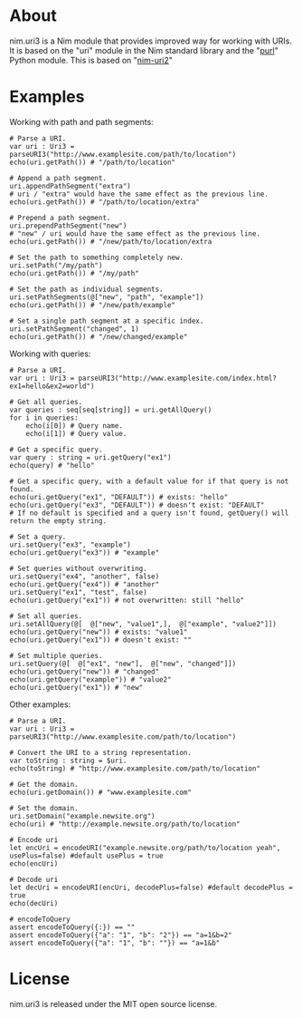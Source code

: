 About
=====

nim.uri3 is a Nim module that provides improved way for working with URIs. It is based on the "uri" module in the Nim standard library
and the "[purl](https://github.com/codeinthehole/purl)" Python module. This is based on "[nim-uri2](https://github.com/achesak/nim-uri2)"

Examples
========

Working with path and path segments:

    # Parse a URI.
    var uri : Uri3 = parseURI3("http://www.examplesite.com/path/to/location")
    echo(uri.getPath()) # "/path/to/location"

    # Append a path segment.
    uri.appendPathSegment("extra")
    # uri / "extra" would have the same effect as the previous line.
    echo(uri.getPath()) # "/path/to/location/extra"

    # Prepend a path segment.
    uri.prependPathSegment("new")
    # "new" / uri would have the same effect as the previous line.
    echo(uri.getPath()) # "/new/path/to/location/extra

    # Set the path to something completely new.
    uri.setPath("/my/path")
    echo(uri.getPath()) # "/my/path"

    # Set the path as individual segments.
    uri.setPathSegments(@["new", "path", "example"])
    echo(uri.getPath()) # "/new/path/example"

    # Set a single path segment at a specific index.
    uri.setPathSegment("changed", 1)
    echo(uri.getPath()) # "/new/changed/example"

Working with queries:

    # Parse a URI.
    var uri : Uri3 = parseURI3("http://www.examplesite.com/index.html?ex1=hello&ex2=world")

    # Get all queries.
    var queries : seq[seq[string]] = uri.getAllQuery()
    for i in queries:
        echo(i[0]) # Query name.
        echo(i[1]) # Query value.

    # Get a specific query.
    var query : string = uri.getQuery("ex1")
    echo(query) # "hello"

    # Get a specific query, with a default value for if that query is not found.
    echo(uri.getQuery("ex1", "DEFAULT")) # exists: "hello"
    echo(uri.getQuery("ex3", "DEFAULT")) # doesn't exist: "DEFAULT"
    # If no default is specified and a query isn't found, getQuery() will return the empty string.

    # Set a query.
    uri.setQuery("ex3", "example")
    echo(uri.getQuery("ex3")) # "example"

    # Set queries without overwriting.
    uri.setQuery("ex4", "another", false)
    echo(uri.getQuery("ex4")) # "another"
    uri.setQuery("ex1", "test", false)
    echo(uri.getQuery("ex1")) # not overwritten: still "hello"

    # Set all queries.
    uri.setAllQuery(@[  @["new", "value1",],  @["example", "value2"]])
    echo(uri.getQuery("new")) # exists: "value1"
    echo(uri.getQuery("ex1")) # doesn't exist: ""

    # Set multiple queries.
    uri.setQuery(@[  @["ex1", "new"],  @["new", "changed"]])
    echo(uri.getQuery("new")) # "changed"
    echo(uri.getQuery("example")) # "value2"
    echo(uri.getQuery("ex1")) # "new"

Other examples:

    # Parse a URI.
    var uri : Uri3 = parseURI3("http://www.examplesite.com/path/to/location")

    # Convert the URI to a string representation.
    var toString : string = $uri.
    echo(toString) # "http://www.examplesite.com/path/to/location"

    # Get the domain.
    echo(uri.getDomain()) # "www.examplesite.com"

    # Set the domain.
    uri.setDomain("example.newsite.org")
    echo(uri) # "http://example.newsite.org/path/to/location"

    # Encode uri
    let encUri = encodeURI("example.newsite.org/path/to/location yeah", usePlus=false) #default usePlus = true
    echo(encUri)

    # Decode uri
    let decUri = encodeURI(encUri, decodePlus=false) #default decodePlus = true
    echo(decUri)

    # encodeToQuery
    assert encodeToQuery({:}) == ""
    assert encodeToQuery({"a": "1", "b": "2"}) == "a=1&b=2"
    assert encodeToQuery({"a": "1", "b": ""}) == "a=1&b"

License
=======

nim.uri3 is released under the MIT open source license.
